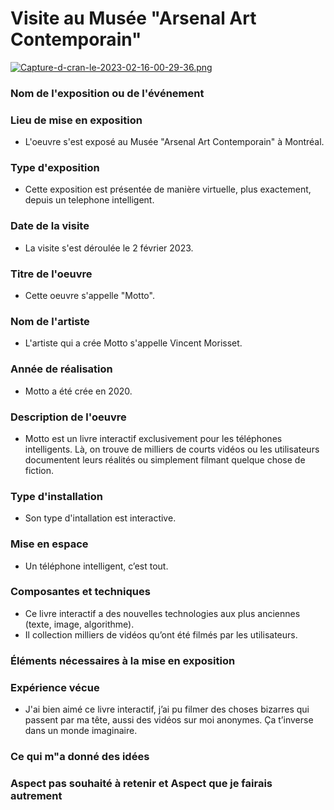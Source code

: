 # Visite au Musée "Arsenal Art Contemporain"

[![Capture-d-cran-le-2023-02-16-00-29-36.png](https://i.postimg.cc/k4pnWsCK/Capture-d-cran-le-2023-02-16-00-29-36.png)](https://postimg.cc/qh2VT8zv)

### Nom de l'exposition ou de l'événement



### Lieu de mise en exposition

- L'oeuvre s'est exposé au Musée "Arsenal Art Contemporain" à Montréal.

### Type d'exposition 

- Cette exposition est présentée de manière virtuelle, plus exactement, depuis un telephone intelligent. 

### Date de la visite 

- La visite s'est déroulée le 2 février 2023. 

### Titre de l'oeuvre 

- Cette oeuvre s'appelle "Motto".

### Nom de l'artiste 

- L'artiste qui a crée Motto s'appelle Vincent Morisset.

### Année de réalisation 

- Motto a été crée en 2020.

### Description de l'oeuvre 

- Motto est un livre interactif exclusivement pour les téléphones intelligents. Là, on trouve de milliers de courts vidéos ou les utilisateurs documentent leurs réalités ou simplement filmant quelque chose de fiction.  

### Type d'installation 

- Son type d'intallation est interactive. 

### Mise en espace

- Un téléphone intelligent, c’est tout.

### Composantes et techniques 

- Ce livre interactif a des nouvelles technologies aux plus anciennes (texte, image, algorithme). 
- Il collection milliers de vidéos qu’ont été filmés par les utilisateurs. 

### Éléments nécessaires à la mise en exposition



### Expérience vécue

- J'ai bien aimé ce livre interactif, j’ai pu filmer des choses bizarres qui passent par ma tête, aussi des vidéos sur moi anonymes. Ça t’inverse dans un monde imaginaire.   

### Ce qui m"a donné des idées



### Aspect pas souhaité à retenir et Aspect que je fairais autrement

